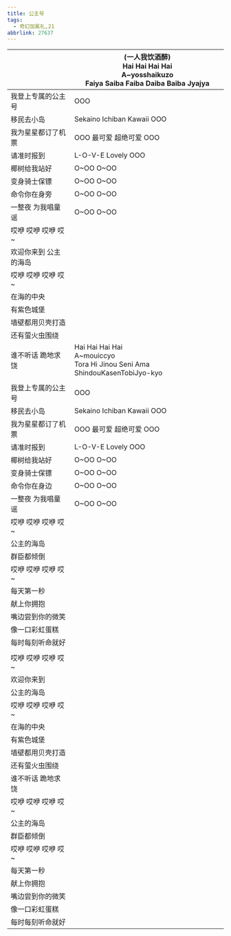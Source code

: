 ```yaml
---
title: 公主号
tags:
  - 奇幻加冕礼,21
abbrlink: 27637
---
```

|      |(一人我饮酒醉)<br>Hai Hai Hai Hai<br>A~yosshaikuzo<br>Faiya Saiba Faiba Daiba Baiba Jyajya|
|--|--|
|我登上专属的公主号|OOO|
|移民去小岛|Sekaino Ichiban Kawaii OOO|
|我为星星都订了机票|OOO 最可爱 超绝可爱 OOO|
|请准时报到|L-O-V-E Lovely OOO|
|椰树给我站好|O~OO O~OO|
|变身骑士保镖|O~OO O~OO|
|命令你在身旁|O~OO O~OO|
|一整夜 为我唱童谣|O~OO O~OO|
|哎咿 哎咿 哎咿 哎~|      |
|欢迎你来到 公主的海岛|      |
|哎咿 哎咿 哎咿 哎~|      |
|在海的中央|      |
|有紫色城堡|      |
|墙壁都用贝壳打造|      |
|还有萤火虫围绕|      |
|谁不听话 跪地求饶|Hai Hai Hai Hai<br>A~mouiccyo<br>Tora Hi Jinou Seni Ama ShindouKasenTobiJyo-kyo|
|      |      |
|我登上专属的公主号|OOO|
|移民去小岛|Sekaino Ichiban Kawaii OOO|
|我为星星都订了机票|OOO 最可爱 超绝可爱 OOO|
|请准时报到|L-O-V-E Lovely OOO|
|椰树给我站好|O~OO O~OO|
|变身骑士保镖|O~OO O~OO|
|命令你在身边|O~OO O~OO|
|一整夜 为我唱童谣|O~OO O~OO|
|哎咿 哎咿 哎咿 哎~|      |
|公主的海岛|      |
|群臣都倾倒|      |
|哎咿 哎咿 哎咿 哎~|      |
|每天第一秒|      |
|献上你拥抱|      |
|嘴边尝到你的微笑|      |
|像一口彩虹蛋糕|      |
|每时每刻听命就好|      |
|      |      |
|哎咿 哎咿 哎咿 哎~|      |
|欢迎你来到|      |
|公主的海岛|      |
|哎咿 哎咿 哎咿 哎~|      |
|在海的中央|      |
|有紫色城堡|      |
|墙壁都用贝壳打造|      |
|还有萤火虫围绕|      |
|谁不听话 跪地求饶|      |
|哎咿 哎咿 哎咿 哎~|      |
|公主的海岛|      |
|群臣都倾倒|      |
|哎咿 哎咿 哎咿 哎~|      |
|每天第一秒|      |
|献上你拥抱|      |
|嘴边尝到你的微笑|      |
|像一口彩虹蛋糕|      |
|每时每刻听命就好|      |